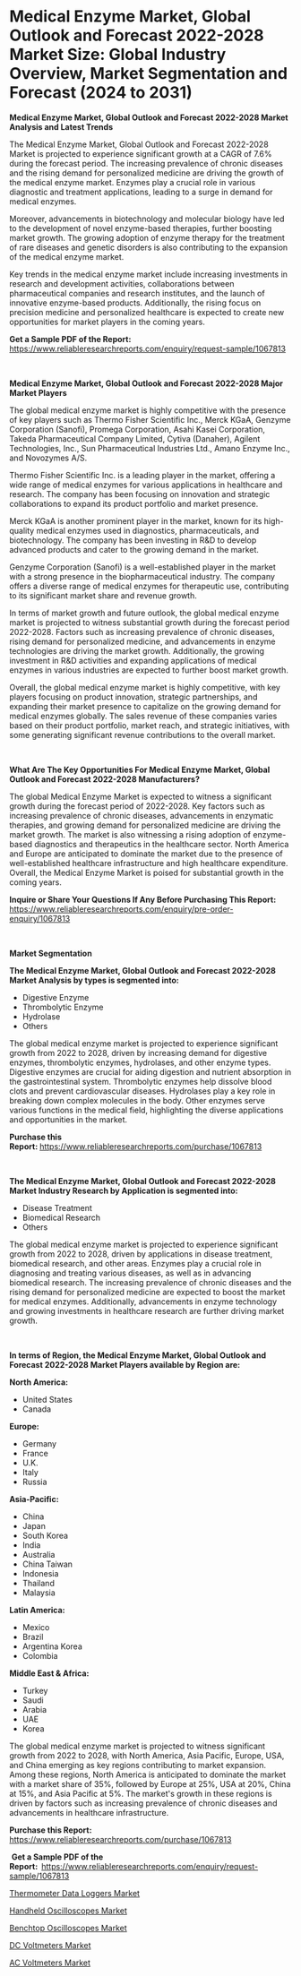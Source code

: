 <p><h1>Medical Enzyme Market, Global Outlook and Forecast 2022-2028 Market Size: Global Industry Overview, Market Segmentation and Forecast (2024 to 2031)</h1></p><p><strong>Medical Enzyme Market, Global Outlook and Forecast 2022-2028 Market Analysis and Latest Trends</strong></p>
<p><p>The Medical Enzyme Market, Global Outlook and Forecast 2022-2028 Market is projected to experience significant growth at a CAGR of 7.6% during the forecast period. The increasing prevalence of chronic diseases and the rising demand for personalized medicine are driving the growth of the medical enzyme market. Enzymes play a crucial role in various diagnostic and treatment applications, leading to a surge in demand for medical enzymes. </p><p>Moreover, advancements in biotechnology and molecular biology have led to the development of novel enzyme-based therapies, further boosting market growth. The growing adoption of enzyme therapy for the treatment of rare diseases and genetic disorders is also contributing to the expansion of the medical enzyme market.</p><p>Key trends in the medical enzyme market include increasing investments in research and development activities, collaborations between pharmaceutical companies and research institutes, and the launch of innovative enzyme-based products. Additionally, the rising focus on precision medicine and personalized healthcare is expected to create new opportunities for market players in the coming years.</p></p>
<p><strong>Get a Sample PDF of the Report:&nbsp;</strong> <a href="https://www.reliableresearchreports.com/enquiry/request-sample/1067813">https://www.reliableresearchreports.com/enquiry/request-sample/1067813</a></p>
<p>&nbsp;</p>
<p><strong>Medical Enzyme Market, Global Outlook and Forecast 2022-2028 Major Market Players</strong></p>
<p><p>The global medical enzyme market is highly competitive with the presence of key players such as Thermo Fisher Scientific Inc., Merck KGaA, Genzyme Corporation (Sanofi), Promega Corporation, Asahi Kasei Corporation, Takeda Pharmaceutical Company Limited, Cytiva (Danaher), Agilent Technologies, Inc., Sun Pharmaceutical Industries Ltd., Amano Enzyme Inc., and Novozymes A/S.</p><p>Thermo Fisher Scientific Inc. is a leading player in the market, offering a wide range of medical enzymes for various applications in healthcare and research. The company has been focusing on innovation and strategic collaborations to expand its product portfolio and market presence. </p><p>Merck KGaA is another prominent player in the market, known for its high-quality medical enzymes used in diagnostics, pharmaceuticals, and biotechnology. The company has been investing in R&D to develop advanced products and cater to the growing demand in the market.</p><p>Genzyme Corporation (Sanofi) is a well-established player in the market with a strong presence in the biopharmaceutical industry. The company offers a diverse range of medical enzymes for therapeutic use, contributing to its significant market share and revenue growth.</p><p>In terms of market growth and future outlook, the global medical enzyme market is projected to witness substantial growth during the forecast period 2022-2028. Factors such as increasing prevalence of chronic diseases, rising demand for personalized medicine, and advancements in enzyme technologies are driving the market growth. Additionally, the growing investment in R&D activities and expanding applications of medical enzymes in various industries are expected to further boost market growth.</p><p>Overall, the global medical enzyme market is highly competitive, with key players focusing on product innovation, strategic partnerships, and expanding their market presence to capitalize on the growing demand for medical enzymes globally. The sales revenue of these companies varies based on their product portfolio, market reach, and strategic initiatives, with some generating significant revenue contributions to the overall market.</p></p>
<p>&nbsp;</p>
<p><strong>What Are The Key Opportunities For Medical Enzyme Market, Global Outlook and Forecast 2022-2028 Manufacturers?</strong></p>
<p><p>The global Medical Enzyme Market is expected to witness a significant growth during the forecast period of 2022-2028. Key factors such as increasing prevalence of chronic diseases, advancements in enzymatic therapies, and growing demand for personalized medicine are driving the market growth. The market is also witnessing a rising adoption of enzyme-based diagnostics and therapeutics in the healthcare sector. North America and Europe are anticipated to dominate the market due to the presence of well-established healthcare infrastructure and high healthcare expenditure. Overall, the Medical Enzyme Market is poised for substantial growth in the coming years.</p></p>
<p><strong>Inquire or Share Your Questions If Any Before Purchasing This Report:</strong> <a href="https://www.reliableresearchreports.com/enquiry/pre-order-enquiry/1067813">https://www.reliableresearchreports.com/enquiry/pre-order-enquiry/1067813</a></p>
<p>&nbsp;</p>
<p><strong>Market Segmentation</strong></p>
<p><strong>The Medical Enzyme Market, Global Outlook and Forecast 2022-2028 Market Analysis by types is segmented into:</strong></p>
<p><ul><li>Digestive Enzyme</li><li>Thrombolytic Enzyme</li><li>Hydrolase</li><li>Others</li></ul></p>
<p><p>The global medical enzyme market is projected to experience significant growth from 2022 to 2028, driven by increasing demand for digestive enzymes, thrombolytic enzymes, hydrolases, and other enzyme types. Digestive enzymes are crucial for aiding digestion and nutrient absorption in the gastrointestinal system. Thrombolytic enzymes help dissolve blood clots and prevent cardiovascular diseases. Hydrolases play a key role in breaking down complex molecules in the body. Other enzymes serve various functions in the medical field, highlighting the diverse applications and opportunities in the market.</p></p>
<p><strong>Purchase this Report:&nbsp;</strong><a href="https://www.reliableresearchreports.com/purchase/1067813">https://www.reliableresearchreports.com/purchase/1067813</a></p>
<p>&nbsp;</p>
<p><strong>The Medical Enzyme Market, Global Outlook and Forecast 2022-2028 Market Industry Research by Application is segmented into:</strong></p>
<p><ul><li>Disease Treatment</li><li>Biomedical Research</li><li>Others</li></ul></p>
<p><p>The global medical enzyme market is projected to experience significant growth from 2022 to 2028, driven by applications in disease treatment, biomedical research, and other areas. Enzymes play a crucial role in diagnosing and treating various diseases, as well as in advancing biomedical research. The increasing prevalence of chronic diseases and the rising demand for personalized medicine are expected to boost the market for medical enzymes. Additionally, advancements in enzyme technology and growing investments in healthcare research are further driving market growth.</p></p>
<p>&nbsp;</p>
<p><strong>In terms of Region, the Medical Enzyme Market, Global Outlook and Forecast 2022-2028 Market Players available by Region are:</strong></p>
<p>
    <p> <strong> North America: </strong>
        <ul>
            <li>United States</li>
            <li>Canada</li>
        </ul>
        </p> 
    <p> <strong> Europe: </strong>
        <ul>
            <li>Germany</li>
            <li>France</li>
            <li>U.K.</li>
            <li>Italy</li>
            <li>Russia</li>
        </ul>
        </p> 
    <p> <strong> Asia-Pacific: </strong>
        <ul>
            <li>China</li>
            <li>Japan</li>
            <li>South Korea</li>
            <li>India</li>
            <li>Australia</li>
            <li>China Taiwan</li>
            <li>Indonesia</li>
            <li>Thailand</li>
            <li>Malaysia</li>
        </ul>
        </p> 
    <p> <strong> Latin America: </strong>
        <ul>
            <li>Mexico</li>
            <li>Brazil</li>
            <li>Argentina Korea</li>
            <li>Colombia</li>
        </ul>
        </p> 
    <p> <strong> Middle East & Africa: </strong>
        <ul>
            <li>Turkey</li>
            <li>Saudi</li>
            <li>Arabia</li>
            <li>UAE</li>
            <li>Korea</li>
        </ul>
    </p>
    </p>
<p><p>The global medical enzyme market is projected to witness significant growth from 2022 to 2028, with North America, Asia Pacific, Europe, USA, and China emerging as key regions contributing to market expansion. Among these regions, North America is anticipated to dominate the market with a market share of 35%, followed by Europe at 25%, USA at 20%, China at 15%, and Asia Pacific at 5%. The market's growth in these regions is driven by factors such as increasing prevalence of chronic diseases and advancements in healthcare infrastructure.</p></p>
<p><strong>Purchase this Report: </strong><a href="https://www.reliableresearchreports.com/purchase/1067813">https://www.reliableresearchreports.com/purchase/1067813</a></p>
<p>&nbsp;<strong>Get a Sample PDF of the Report:&nbsp;&nbsp;</strong><a href="https://www.reliableresearchreports.com/enquiry/request-sample/1067813">https://www.reliableresearchreports.com/enquiry/request-sample/1067813</a></p>
<p><strong></strong></p>
<p><p><a href="https://medium.com/@anthonyrichards766/thermometer-data-loggers-market-size-and-market-trends-complete-industry-overview-2024-to-2031-24c4fee35492">Thermometer Data Loggers Market</a></p><p><a href="https://medium.com/@anthonyrichards766/handheld-oscilloscopes-market-report-reveals-the-latest-trends-and-growth-opportunities-of-this-5a032f4f3958">Handheld Oscilloscopes Market</a></p><p><a href="https://medium.com/@joshuabaker550/benchtop-oscilloscopes-market-analysis-its-cagr-market-segmentation-and-global-industry-overview-6ff384067710">Benchtop Oscilloscopes Market</a></p><p><a href="https://medium.com/@joshuabaker550/dc-voltmeters-market-size-and-market-trends-complete-industry-overview-2024-to-2031-8efd1773debd">DC Voltmeters Market</a></p><p><a href="https://medium.com/@joshuabaker550/ac-voltmeters-market-report-reveals-the-latest-trends-and-growth-opportunities-of-this-market-3d3e11ceb49e">AC Voltmeters Market</a></p></p>